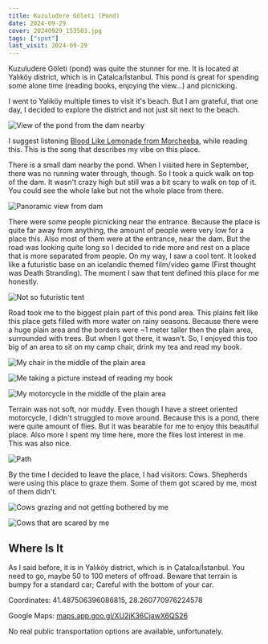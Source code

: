```yaml
---
title: Kuzuludere Göleti (Pond)
date: 2024-09-29
cover: 20240929_153503.jpg
tags: ["spot"]
last_visit: 2024-09-29
---
```


Kuzuludere Göleti (pond) was quite the stunner for me. It is located at Yalıköy
district, which is in Çatalca/İstanbul. This pond is great for spending some
alone time (reading books, enjoying the view...) and picnicking.

I went to Yalıköy multiple times to visit it's beach. But I am grateful, that
one day, I decided to explore the district and not just sit next to the beach.

![View of the pond from the dam nearby](/posts/travel-logs/kuzuludere-goleti/20240929_153503.jpg)

I suggest listening
[Blood Like Lemonade from Morcheeba](https://open.spotify.com/track/6V472EZ0ymkw3zEDOqlIew?si=1b5e73cf3ac545af),
while reading this. This is the song that describes my vibe on this place.

<!-- <div class="iframeWrapper">
<iframe
  src="https://open.spotify.com/embed/track/6V472EZ0ymkw3zEDOqlIew?utm_source=generator"
  frameBorder="0"
  allowfullscreen=""
  allow="autoplay; clipboard-write; encrypted-media; fullscreen; picture-in-picture"
  loading="lazy">
</iframe>
</div> -->

There is a small dam nearby the pond. When I visited here in September, there
was no running water through, though. So I took a quick walk on top of the dam.
It wasn't crazy high but still was a bit scary to walk on top of it. You could
see the whole lake but not the whole place from there.

![Panoramic view from dam](/posts/travel-logs/kuzuludere-goleti/20240929_153944.jpg)

There were some people picnicking near the entrance. Because the place is quite
far away from anything, the amount of people were very low for a place this.
Also most of them were at the entrance, near the dam. But the road was looking quite
long so I decided to ride more and rest on a place that is more separated from
people. On my way, I saw a cool tent. It looked like a futuristic base on an
icelandic themed film/video game (First thought was Death Stranding). The moment
I saw that tent defined this place for me honestly.

![Not so futuristic tent](/posts/travel-logs/kuzuludere-goleti/20240929_170532.jpg)

Road took me to the biggest plain part of this pond area. This plains felt like
this place gets filled with more water on rainy seasons. Because there were a
huge plain area and the borders were ~1 meter taller then the plain area,
surrounded with trees. But when I got there, it wasn't. So, I enjoyed this too
big of an area to sit on my camp chair, drink my tea and read my book.

![My chair in the middle of the plain area](/posts/travel-logs/kuzuludere-goleti/20240929_165041.jpg)

![Me taking a picture instead of reading my book](/posts/travel-logs/kuzuludere-goleti/20240929_164421.jpg)

![My motorcycle in the middle of the plain area](/posts/travel-logs/kuzuludere-goleti/20240929_155035.jpg)

Terrain was not soft, nor muddy. Even though I have a street oriented
motorcycle, I didn't struggled to move around. Because this is a pond, there
were quite amount of flies. But it was bearable for me to enjoy this beautiful
place. Also more I spent my time here, more the flies lost interest in me. This
was also nice.

![Path](/posts/travel-logs/kuzuludere-goleti/20240929_165941.jpg)

By the time I decided to leave the place, I had visitors: Cows. Shepherds were
using this place to graze them. Some of them got scared by me, most of them
didn't.

![Cows grazing and not getting bothered by me](/posts/travel-logs/kuzuludere-goleti/20240929_170321.jpg)

![Cows that are scared by me](/posts/travel-logs/kuzuludere-goleti/20240929_170055.jpg)

## Where Is It

As I said before, it is in Yalıköy district, which is in Çatalca/İstanbul. You
need to go, maybe 50 to 100 meters of offroad. Beware that terrain is bumpy
for a standard car; Careful with the bottom of your car.

Coordinates: 41.487506396086815, 28.260770976224578

Google Maps: [maps.app.goo.gl/XU2jK36CjawX6QS26](https://maps.app.goo.gl/XU2jK36CjawX6QS26)

No real public transportation options are available, unfortunately.
